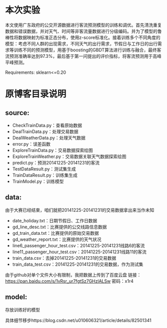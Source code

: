 # 本次实验

本文使用广东政府的公交开源数据进行客流预测模型的训练和调优。首先清洗重复数据和错误数据，并对天气、时间等非客流量数据进行分级编码。并为了模型的鲁棒性将数据映射为标准正态分布，使用z-score标准化。接着训练多个不同角度的模型：考虑不同人群的出现需求，不同天气的出行需求，节假日与工作日的出行需求等训练不同的预测模型，用基于boosting的GBDT算法进行训练与融合，最终客流预测准确率达到97.3%，最后基于第一问提出的评价指标，将客流预测用于高峰平峰预测。

Requirements: sklearn<=0.20

# 原博客目录说明

## source:
* CheckTrainData.py：查看原始数据
* DealTrainData.py：处理交易数据
* DealWeatherData.py：处理天气数据
* error.py：误差函数
* ExploreTrainData.py：交易数据探索绘图
* ExploreTrainWeather.py：交易数据关联天气数据探索绘图
* predict.py：预测20141225-20141231的客流
* TestDataResult.py：测试集生成
* TrainDataResult.py：训练集生成
* TrainModel.py：训练模型

## data:
由于大赛已经结束，咱们就把20141225-20141231的交易数据拿出来当作未知

* date_holiday.txt：日期节假日、工作日数据
* gd_line_desc.txt：比赛提供的公交线路信息数据
* gd_train_data.txt：比赛提供的原始交易数据
* gd_weather_report.txt：比赛提供的天气状况
* line6_passenger_hour_test.csv：20141225-20141231线路6的客流
* line11_passenger_hour_test.csv：20141225-20141231线路11的客流
* train_data.csv：去掉20141225-20141231的交易数据
* train_data_test.csv：20141225-20141231的交易数据，作为测试集

由于github对单个文件大小有限制，我把数据上传到了百度云盘
链接：https://pan.baidu.com/s/1vRsr_ur7fgtSz7GHzlALSw 密码：x1r4

## model:
存放训练好的模型

具体细节移步https://blog.csdn.net/u010606321/article/details/82501341
